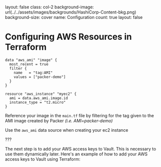 
layout: false
class: col-2
background-image: url(../../assets/images/backgrounds/HashiCorp-Content-bkg.png)
background-size: cover
name: Configuration
count: true
layout: false

#  Configuring AWS Resources in Terraform

```hcl
data "aws_ami" "image" {
  most_recent = true
  filter {
    name   = "tag:AMI"
    values = ["packer-demo"]
  }
}

resource "aws_instance" "myec2" {
  ami = data.aws_ami.image.id
  instance_type = "t2.micro"
}
```
Reference your image in the `main.tf` file by filtering for the tag given to the AMI image created by Packer _(i.e. AMI=packer-demo)_

Use the `aws_ami` data source when creating your ec2 instance

???

The next step is to add your AWS access keys to Vault. This is necessary to use them dynamically later. Here's an example of how to add your AWS access keys to Vault using Terraform:

